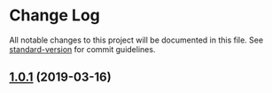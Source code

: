 # Change Log

All notable changes to this project will be documented in this file. See [standard-version](https://github.com/conventional-changelog/standard-version) for commit guidelines.

## [1.0.1](https://github.com/jimzhan/esnext-scripts/compare/v0.32.2...v1.0.1) (2019-03-16)
